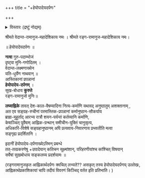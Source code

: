 +++
title = "+हेयोपादेयदर्पणः"

+++

<details><summary>विस्तारः (द्रष्टुं नोद्यम्)</summary>

हेयोपादेयदर्पण-विषयसूची  

- उपादानप्रकरणम् पु. 102 93  
- इज्याप्रकरणम् 103  
- भगवदाराधनप्रकरणम्  
- आचमनप्रकरणम् 
- भाजनप्रकरणम् 111 
- दन्तधावनप्रकरणम् 
- हस्तशोधनप्रकरणम् 
- स्नानप्रकरणम् 
- वस्त्रधारणप्रकरणम् 
- स्वाध्यायप्रकरणम् 
- सायंसन्ध्योपासनप्रकरणम116 
- सन्ध्योपासनादिप्रकरणम् , 
- योगप्रकरणम् 117 
- भगवत्सेवाप्रकरणम् 99 
- सर्वप्रकरणशेषः 
- आचार्यस्मृतिमुक्तावलिः 
- प्रातरभिगमनप्रकरणम् 
- आचार्यस्तुतिः 
</details>



श्रीमते वेदान्त-रामानुज-महादेशिकाय नमः । 
श्रीमते रङ्ग-रामानुज-महादेशिकाय नमः।

॥ हेयोपादेयदर्पणः ॥ 


**नत्वा** गुरु-पदाम्भोजं  
दृष्ट्वा मुनि-गणोदितम् ।  
वेदान्त-लक्ष्मणाख्येन  
यति-धुर्येण नाथवान् ॥  
आस्तिकानां प्रपन्नानां  
**हेयोपादेय-दर्पणम्** ।  
सुख-बोधाय **कुरुते**  
रङ्ग-रामानुजो मुनिः॥ 

**लघ्वाह्निके** तावत् देश-काल-वैषम्यादिना नित्य-कर्माणि यथावद् अनुष्ठातुम् अशक्तानाम् ,  
अत एव सङ्ग्रह-रुचीनां परमास्तिक-प्रपन्नानां कर्मानुष्ठान-सौकर्याय  
ब्राह्म-मुहूर्ताद् आरभ्य रात्रौ शयन-पर्यन्तं कर्तव्यानि कर्माणि,  
केषाञ्चित् पूर्वेषाम् आह्निक-ग्रन्थान् समीचीन-युक्तिं चानुसृत्य,  
अधिकारि-विशेषे सङ्ग्रहानुष्ठानम् अपि प्रत्यवाय-निवारणाय प्रभवतीति मत्वा  
सङ्गृह्य प्रदर्शितानि । 

इदानीं हेयोपादेय-दर्पणाख्येऽस्मिन् प्रबन्धे  
तत्-तत्प्रकरणेषु +उपादेयान् कतिचन सूक्ष्मांशान्, परिहरणीयांश्च कांश्चित् विषयान्  
सर्वेषां सुखबोधाय सङ्कलय्य प्रदर्शयामः ॥


(रङ्गरामानुजकृत आह्निकार्थदर्पणः क्वचिल् लभ्यते?? असकृत् तस्य हेयोपादेयदर्पणय् उल्लेखः, आह्निकार्थप्रकाशिकायां चापि तदीयं विवरणं किञ्चिद् वर्तत इति प्रतिभाति। )
